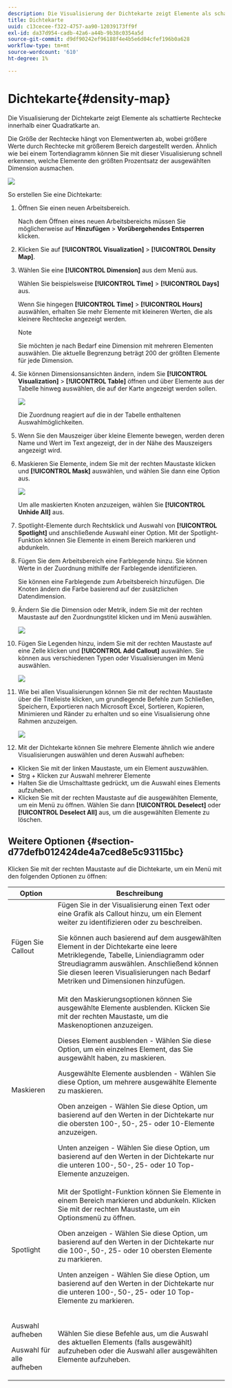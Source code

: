 ```yaml
---
description: Die Visualisierung der Dichtekarte zeigt Elemente als schattierte Rechtecke innerhalb einer Quadratkarte an.
title: Dichtekarte
uuid: c13cecee-f322-4757-aa90-12039173ff9f
exl-id: da37d954-cadb-42a6-a44b-9b38c0354a5d
source-git-commit: d9df90242ef96188f4e4b5e6d04cfef196b0a628
workflow-type: tm+mt
source-wordcount: '610'
ht-degree: 1%

---
```


# Dichtekarte{#density-map}

Die Visualisierung der Dichtekarte zeigt Elemente als schattierte Rechtecke innerhalb einer Quadratkarte an.

Die Größe der Rechtecke hängt von Elementwerten ab, wobei größere Werte durch Rechtecke mit größerem Bereich dargestellt werden. Ähnlich wie bei einem Tortendiagramm können Sie mit dieser Visualisierung schnell erkennen, welche Elemente den größten Prozentsatz der ausgewählten Dimension ausmachen.

![](assets/density_map_day_visits.png)

So erstellen Sie eine Dichtekarte:

1. Öffnen Sie einen neuen Arbeitsbereich.

   Nach dem Öffnen eines neuen Arbeitsbereichs müssen Sie möglicherweise auf **Hinzufügen** > **Vorübergehendes Entsperren** klicken.
1. Klicken Sie auf **[!UICONTROL Visualization]** > **[!UICONTROL Density Map]**.

1. Wählen Sie eine **[!UICONTROL Dimension]** aus dem Menü aus.

   Wählen Sie beispielsweise **[!UICONTROL Time]** > **[!UICONTROL Days]** aus.

   Wenn Sie hingegen **[!UICONTROL Time]** > **[!UICONTROL Hours]** auswählen, erhalten Sie mehr Elemente mit kleineren Werten, die als kleinere Rechtecke angezeigt werden.

   >[!NOTE]
   >
   >Sie möchten je nach Bedarf eine Dimension mit mehreren Elementen auswählen. Die aktuelle Begrenzung beträgt 200 der größten Elemente für jede Dimension.

1. Sie können Dimensionsansichten ändern, indem Sie **[!UICONTROL Visualization]** > **[!UICONTROL Table]** öffnen und über Elemente aus der Tabelle hinweg auswählen, die auf der Karte angezeigt werden sollen.

   ![](assets/density_map_day_selections.png)

   Die Zuordnung reagiert auf die in der Tabelle enthaltenen Auswahlmöglichkeiten.

1. Wenn Sie den Mauszeiger über kleine Elemente bewegen, werden deren Name und Wert im Text angezeigt, der in der Nähe des Mauszeigers angezeigt wird.
1. Maskieren Sie Elemente, indem Sie mit der rechten Maustaste klicken und **[!UICONTROL Mask]** auswählen, und wählen Sie dann eine Option aus.

   ![](assets/density_map_day_mask.png)

   Um alle maskierten Knoten anzuzeigen, wählen Sie **[!UICONTROL Unhide All]** aus.

1. Spotlight-Elemente durch Rechtsklick und Auswahl von **[!UICONTROL Spotlight]** und anschließende Auswahl einer Option. Mit der Spotlight-Funktion können Sie Elemente in einem Bereich markieren und abdunkeln.
1. Fügen Sie dem Arbeitsbereich eine Farblegende hinzu. Sie können Werte in der Zuordnung mithilfe der Farblegende identifizieren.

   Sie können eine Farblegende zum Arbeitsbereich hinzufügen. Die Knoten ändern die Farbe basierend auf der zusätzlichen Datendimension.
1. Ändern Sie die Dimension oder Metrik, indem Sie mit der rechten Maustaste auf den Zuordnungstitel klicken und im Menü auswählen.

   ![](assets/density_map_change_dim.png)

1. Fügen Sie Legenden hinzu, indem Sie mit der rechten Maustaste auf eine Zelle klicken und **[!UICONTROL Add Callout]** auswählen. Sie können aus verschiedenen Typen oder Visualisierungen im Menü auswählen.

   ![](assets/density_map_callout.png)

1. Wie bei allen Visualisierungen können Sie mit der rechten Maustaste über die Titelleiste klicken, um grundlegende Befehle zum Schließen, Speichern, Exportieren nach Microsoft Excel, Sortieren, Kopieren, Minimieren und Ränder zu erhalten und so eine Visualisierung ohne Rahmen anzuzeigen.

   ![](assets/density_map_export.png)

1. Mit der Dichtekarte können Sie mehrere Elemente ähnlich wie andere Visualisierungen auswählen und deren Auswahl aufheben:

* Klicken Sie mit der linken Maustaste, um ein Element auszuwählen.
* Strg + Klicken zur Auswahl mehrerer Elemente
* Halten Sie die Umschalttaste gedrückt, um die Auswahl eines Elements aufzuheben.
* Klicken Sie mit der rechten Maustaste auf die ausgewählten Elemente, um ein Menü zu öffnen. Wählen Sie dann **[!UICONTROL Deselect]** oder **[!UICONTROL Deselect All]** aus, um die ausgewählten Elemente zu löschen.

## Weitere Optionen {#section-d77defb012424de4a7ced8e5c93115bc}

Klicken Sie mit der rechten Maustaste auf die Dichtekarte, um ein Menü mit den folgenden Optionen zu öffnen:

<table id="table_3ADA85031C834792BFD041E186962A41"> 
 <thead> 
  <tr> 
   <th colname="col1" class="entry"> Option </th> 
   <th colname="col2" class="entry"> Beschreibung </th> 
  </tr>
 </thead>
 <tbody> 
  <tr> 
   <td colname="col1"> Fügen Sie Callout </td> 
   <td colname="col2">Fügen Sie in der Visualisierung einen Text oder eine Grafik als Callout hinzu, um ein Element weiter zu identifizieren oder zu beschreiben. <p>Sie können auch basierend auf dem ausgewählten Element in der Dichtekarte eine leere Metriklegende, Tabelle, Liniendiagramm oder Streudiagramm auswählen. Anschließend können Sie diesen leeren Visualisierungen nach Bedarf Metriken und Dimensionen hinzufügen. </p> </td> 
  </tr> 
  <tr> 
   <td colname="col1"> Maskieren </td> 
   <td colname="col2">Mit den Maskierungsoptionen können Sie ausgewählte Elemente ausblenden. Klicken Sie mit der rechten Maustaste, um die Maskenoptionen anzuzeigen. <p><span class="uicontrol"> Dieses Element</span> ausblenden - Wählen Sie diese Option, um ein einzelnes Element, das Sie ausgewählt haben, zu maskieren. </p> <p><span class="uicontrol"> Ausgewählte Elemente ausblenden</span> - Wählen Sie diese Option, um mehrere ausgewählte Elemente zu maskieren. </p> <p><span class="uicontrol"> Oben anzeigen</span> - Wählen Sie diese Option, um basierend auf den Werten in der Dichtekarte nur die obersten 100-, 50-, 25- oder 10-Elemente anzuzeigen. </p> <p><span class="uicontrol"> Unten anzeigen</span> - Wählen Sie diese Option, um basierend auf den Werten in der Dichtekarte nur die unteren 100-, 50-, 25- oder 10 Top-Elemente anzuzeigen. </p> </td> 
  </tr> 
  <tr> 
   <td colname="col1"> Spotlight </td> 
   <td colname="col2"> Mit der Spotlight-Funktion können Sie Elemente in einem Bereich markieren und abdunkeln. Klicken Sie mit der rechten Maustaste, um ein Optionsmenü zu öffnen. <p><span class="uicontrol"> Oben anzeigen</span> - Wählen Sie diese Option, um basierend auf den Werten in der Dichtekarte nur die 100-, 50-, 25- oder 10 obersten Elemente zu markieren. </p> <p><span class="uicontrol"> Unten anzeigen</span> - Wählen Sie diese Option, um basierend auf den Werten in der Dichtekarte nur die unteren 100-, 50-, 25- oder 10 Top-Elemente zu markieren. </p> </td> 
  </tr> 
  <tr> 
   <td colname="col1"> <p>Auswahl aufheben </p> <p>Auswahl für alle aufheben </p> </td> 
   <td colname="col2"> <p> Wählen Sie diese Befehle aus, um die Auswahl des aktuellen Elements (falls ausgewählt) aufzuheben oder die Auswahl aller ausgewählten Elemente aufzuheben. </p> </td> 
  </tr> 
 </tbody> 
</table>
